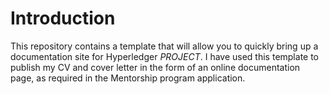 # Introduction

This repository contains a template that will allow you to quickly bring up a documentation site for Hyperledger _PROJECT_. I have used this template to publish my CV and cover letter in the form of an online documentation page, as required in the Mentorship program application.

